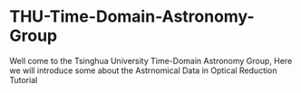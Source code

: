 # THU-Time-Domain-Astronomy-Group
Well come to the Tsinghua University Time-Domain Astronomy Group, Here we will introduce some about the Astrnomical Data in Optical Reduction Tutorial
